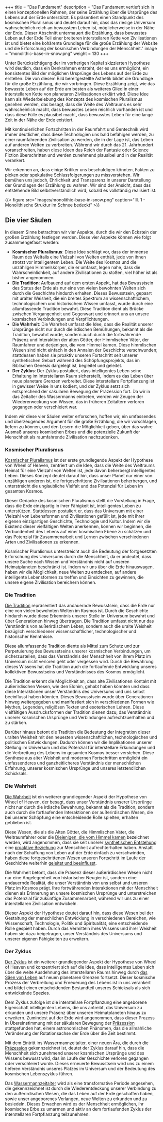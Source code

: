 +++
title = "Das Fundament"
description = "Das Fundament vertieft sich in einen konzeptionellen Rahmen, der seine Erzählung über die Ursprünge des Lebens auf der Erde unterstützt. Es präsentiert einen Standpunkt des kosmischen Pluralismus und deutet darauf hin, dass das riesige Universum wahrscheinlich reich an bewusstem Leben ist, möglicherweise in der Nähe der Erde. Dieser Abschnitt untermauert die Erzählung, dass bewusstes Leben auf der Erde Teil einer breiteren interstellaren Kette von Zivilisationen ist und bietet eine kohärente Grundlage für die große Erzählung der Website und die Erforschung der kosmischen Verbindungen der Menschheit."
image = "monolithic-base-in-snow.png"
weight = 130
+++

Unter Berücksichtigung der im vorherigen Kapitel skizzierten Hypothese wird deutlich, dass ein Denkrahmen entsteht, der es uns ermöglicht, ein konsistentes Bild der möglichen Ursprünge des Lebens auf der Erde zu erstellen. Die von diesem Bild bereitgestellte Ästhetik bildet die Grundlage für die große Erzählung, die wir vorbringen. Diese Erzählung zeigt, wie das bewusste Leben auf der Erde am besten als weiteres Glied in einer interstellaren Kette von planetaren Zivilisationen erklärt wird. Diese Idee kann als Wiederbelebung des Konzepts des kosmischen Pluralismus gesehen werden, das besagt, dass die Weite des Weltraums es sehr wahrscheinlich macht, dass bewusstes Leben reichlich vorhanden ist und dass diese Fülle es plausibel macht, dass bewusstes Leben für eine lange Zeit in der Nähe der Erde existiert.

Mit kontinuierlichen Fortschritten in der Raumfahrt und Gentechnik wird immer deutlicher, dass diese Technologien uns bald befähigen werden, zu einer raumfahrenden Zivilisation zu werden, die in der Lage ist, das Leben auf anderen Welten zu verbreiten. Während wir durch das 21. Jahrhundert voranschreiten, haben diese Ideen das Reich der Fantasie oder Science Fiction überschritten und werden zunehmend plausibel und in der Realität verankert.

Wir erkennen an, dass einige Kritiker uns beschuldigen könnten, Fakten zu picken oder spekulative Schlussfolgerungen zu missverstehen. Wir bemühen uns jedoch, Ehrlichkeit und Transparenz in unserer Darstellung der Grundlagen der Erzählung zu wahren. Wir sind der Ansicht, dass das entstehende Bild selbstverständlich wird, sobald es vollständig realisiert ist.

{{< figure src="images/monolithic-base-in-snow.png" caption="Ill. 1 - Monolithische Struktur im Schnee bedeckt" >}}

## Die vier Säulen

In diesem Sinne betrachten wir vier Aspekte, durch die wir den Eckstein der großen Erzählung festlegen werden. Diese vier Aspekte können wie folgt zusammengefasst werden:

- **Kosmischer Pluralismus**: Diese Idee schlägt vor, dass der immense Raum des Weltalls eine Vielzahl von Welten enthält, jede von ihnen strotzt vor intelligentem Leben. Die Weite des Kosmos und die unzähligen Himmelskörper, die er umfasst, legen nahe, dass die Wahrscheinlichkeit, auf andere Zivilisationen zu stoßen, viel höher ist als bisher angenommen.
- **Die Tradition**: Aufbauend auf dem ersten Aspekt, hat das Bewusstsein des Status der Erde als nur eine von vielen bewohnten Welten sich durch die Geschichte hindurch erhalten. Dieses Bewusstsein, gepaart mit uralter Weisheit, die ein breites Spektrum an wissenschaftlichem, technologischem und historischem Wissen umfasst, wurde durch eine allumfassende Tradition bewahrt. Diese Tradition dient als Brücke zwischen Vergangenheit und Gegenwart und erinnert uns an unsere kosmischen Verbindungen und Verpflichtungen.
- **Die Wahrheit**: Die Wahrheit umfasst die Idee, dass die Realität unserer Ursprünge nicht nur durch die irdischen Bemühungen, bekannt als die Tradition, bewahrt wurde, sondern auch durch die fortwährende Präsenz und Interaktion der alten Götter, der Himmlischen Väter, der Raumfahrer und derjenigen, die vom Himmel kamen. Diese himmlischen Wesen sind nicht einfach in den Annalen der Geschichte verschwunden; stattdessen haben sie proaktiv unseren Fortschritt seit unserer synthetischen Geburt während des Schöpfungsprojekts, das im Biblischen Genesis dargelegt ist, begleitet und geleitet.
- **Der Zyklus**: Der Zyklus postuliert, dass intelligentes Leben seine Erhaltung im interstellaren Raum sicherstellt, indem es das Leben über neue planetare Grenzen verbreitet. Diese interstellare Fortpflanzung ist in gewisser Weise in uns kodiert, und der Zyklus setzt sich entsprechend der säkularen Bewegung der Präzession fort. Da wir in das Zeitalter des Wassermanns eintreten, werden wir Zeugen der Wiedererweckung von Wissen, das in früheren Zeitaltern verloren gegangen oder verschleiert war.

Indem wir diese vier Säulen weiter erforschen, hoffen wir, ein umfassendes und überzeugendes Argument für die große Erzählung, die wir vorschlagen, liefern zu können, und den Lesern die Möglichkeit geben, über das wahre Ausmaß unseres kosmischen Erbes und die potenzielle Zukunft der Menschheit als raumfahrende Zivilisation nachzudenken.

### Kosmischer Pluralismus

[Kosmischer Pluralismus](../../../wiki/cosmic-pluralism/) ist der erste grundlegende Aspekt der Hypothese von Wheel of Heaven, zentriert um die Idee, dass die Weite des Weltraums Heimat für eine Vielzahl von Welten ist, jede davon beherbergt intelligentes Leben. Dieses Konzept deutet darauf hin, dass unser Planet nur einer von unzähligen anderen ist, die fortgeschrittene Zivilisationen beherbergen, und unterstreicht die unglaubliche Vielfalt und das Potenzial für Leben im gesamten Kosmos.

Dieser Gedanke des kosmischen Pluralismus stellt die Vorstellung in Frage, dass die Erde einzigartig in ihrer Fähigkeit ist, intelligentes Leben zu unterstützen. Stattdessen postuliert er, dass das Universum mit einer Vielzahl von Lebensformen und Zivilisationen gefüllt ist, jede mit ihrer eigenen einzigartigen Geschichte, Technologie und Kultur. Indem wir die Existenz dieser vielfältigen Welten anerkennen, können wir beginnen, die Verbundenheit des Lebens auf einer kosmischen Ebene zu schätzen und das Potenzial für Zusammenarbeit und Lernen zwischen verschiedenen Arten und Zivilisationen zu erkennen.

Kosmischer Pluralismus unterstreicht auch die Bedeutung der fortgesetzten Erforschung des Universums durch die Menschheit, da er andeutet, dass unsere Suche nach Wissen und Verständnis nicht auf unseren Heimatplaneten beschränkt ist. Indem wir uns über die Erde hinauswagen, haben wir die Möglichkeit, neue Welten zu entdecken, auf andere intelligente Lebensformen zu treffen und Einsichten zu gewinnen, die unsere eigene Zivilisation bereichern können.

### Die Tradition

[Die Tradition](../../../wiki/the-tradition/) repräsentiert das andauernde Bewusstsein, dass die Erde nur eine von vielen bewohnten Welten im Kosmos ist. Durch die Geschichte hindurch wurde diese Erkenntnis unserer Stelle im Universum bewahrt und über Generationen hinweg übertragen. Die Tradition umfasst nicht nur das Verständnis von außerirdischem Leben, sondern auch die uralte Weisheit bezüglich verschiedener wissenschaftlicher, technologischer und historischer Kenntnisse.

Diese allumfassende Tradition diente als Mittel zum Schutz und zur Perpetuierung des Bewusstseins unserer kosmischen Verbindungen, um sicherzustellen, dass das Verständnis der Menschheit von ihrem Platz im Universum nicht verloren geht oder vergessen wird. Durch die Bewahrung dieses Wissens hat die Tradition auch die fortlaufende Entwicklung unseres kollektiven Bewusstseins und Verständnisses des Kosmos ermöglicht.

Die Tradition erkennt die Möglichkeit an, dass alte Zivilisationen Kontakt mit außerirdischen Wesen, wie den Elohim, gehabt haben könnten und dass diese Interaktionen unser Verständnis des Universums und uns selbst beeinflusst haben könnten. Dieses Bewusstsein wurde über Generationen hinweg weitergegeben und manifestiert sich in verschiedenen Formen wie Mythen, Legenden, religiösen Texten und esoterischen Lehren. Diese vielfältigen Ausdrucksformen der Tradition dienen dazu, das Verständnis unserer kosmischen Ursprünge und Verbindungen aufrechtzuerhalten und zu stärken.

Darüber hinaus betont die Tradition die Bedeutung der Integration dieser uralten Weisheit mit den neuesten wissenschaftlichen, technologischen und politischen Entwicklungen. Dadurch können wir die Implikationen unserer Stellung im Universum und das Potenzial für interstellare Erkundungen und die Verbreitung des Lebens im gesamten Kosmos besser verstehen. Diese Synthese aus alter Weisheit und modernen Fortschritten ermöglicht ein umfassenderes und ganzheitlicheres Verständnis der menschlichen Erfahrung, unserer kosmischen Ursprünge und unseres letztendlichen Schicksals.

### Die Wahrheit

[Die Wahrheit](../../../wiki/the-truth/) ist ein weiterer grundlegender Aspekt der Hypothese von Wheel of Heaven, der besagt, dass unser Verständnis unserer Ursprünge nicht nur durch die irdische Bewahrung, bekannt als die Tradition, sondern auch durch die fortlaufenden Interaktionen der außerirdischen Wesen, die bei unserer Schöpfung eine entscheidende Rolle spielten, erhalten geblieben ist.

Diese Wesen, die als die Alten Götter, die Himmlischen Väter, die Weltraumfahrer oder die [Diejenigen, die vom Himmel kamen](../../../wiki/elohim/) bezeichnet werden, wird angenommen, dass sie seit unserer [synthetischen Entstehung](../../../wiki/genesis/) eine [proaktive Beziehung](../../../wiki/religion/) zur Menschheit aufrechterhalten haben. Anstatt nach der Schaffung von Leben auf der Erde einfach zu verschwinden, haben diese fortgeschrittenen Wesen unseren Fortschritt im Laufe der Geschichte weiterhin [geleitet und beeinflusst](../../../wiki/prophet/).

Die Wahrheit betont, dass die Präsenz dieser außerirdischen Wesen nicht nur eine Angelegenheit von historischer Neugier ist, sondern eine andauernde Realität, die unser Verständnis von uns selbst und unseren Platz im Kosmos prägt. Ihre fortwährenden Interaktionen mit der Menschheit dienen als Erinnerung an unsere kosmischen Ursprünge und unterstreichen das Potenzial für zukünftige Zusammenarbeit, während wir uns zu einer interstellaren Zivilisation entwickeln.

Dieser Aspekt der Hypothese deutet darauf hin, dass diese Wesen bei der Gestaltung der menschlichen Entwicklung in verschiedenen Bereichen, wie Wissenschaft, Technologie, Politik und Spiritualität, eine entscheidende Rolle gespielt haben. Durch das Vermitteln ihres Wissens und ihrer Weisheit haben sie dazu beigetragen, unser Verständnis des Universums und unserer eigenen Fähigkeiten zu erweitern.

### Der Zyklus

[Der Zyklus](../../../wiki/samsara/) ist ein weiterer grundlegender Aspekt der Hypothese von Wheel of Heaven und konzentriert sich auf die Idee, dass intelligentes Leben sich über die weite Ausdehnung des interstellaren Raums hinweg durch [das Säen von Leben](../../../wiki/genesis/) auf neuen planetaren Grenzen fortsetzt. Dieser kosmische Prozess der Verbreitung und Erneuerung des Lebens ist in uns verankert und bildet einen entscheidenden Bestandteil unseres Schicksals als sich entwickelnde Spezies.

Dem Zyklus zufolge ist die interstellare Fortpflanzung eine angeborene Eigenschaft intelligenten Lebens, die uns antreibt, das Universum zu erkunden und unsere Präsenz über unseren Heimatplaneten hinaus zu erweitern. Zumindest auf der Erde wird angenommen, dass dieser Prozess in Übereinstimmung mit der säkularen Bewegung der [Präzession](../../../wiki/precession/) stattgefunden hat, einem astronomischen Phänomen, das die allmähliche Veränderung der Rotationsachse der Erde über die Zeit bestimmt.

Mit dem Eintritt ins Wassermannzeitalter, einer neuen Ära, die durch die [Präzession](../../../wiki/precession/) gekennzeichnet ist, deutet der Zyklus darauf hin, dass die Menschheit sich zunehmend unserer kosmischen Ursprünge und des Wissens bewusst wird, das im Laufe der Geschichte verloren gegangen oder verschleiert wurde. Dieses erneuerte Bewusstsein wird uns zu einem tieferen Verständnis unseres Platzes im Universum und der Bedeutung des kosmischen Lebenszyklus führen.

Das [Wassermannzeitalter](../../../wiki/golden-age/) wird als eine transformative Periode angesehen, die gekennzeichnet ist durch die Wiederentdeckung unserer Verbindung zu den außerirdischen Wesen, die das Leben auf der Erde geschaffen haben, sowie unser angeborenes Verlangen, neue Welten zu erkunden und zu besiedeln. Dieses Erwachen wird es der Menschheit ermöglichen, ihr kosmisches Erbe zu umarmen und aktiv an dem fortlaufenden Zyklus der interstellaren Fortpflanzung teilzunehmen.